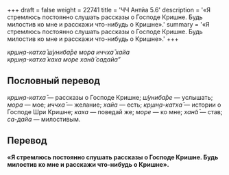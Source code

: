 +++
draft = false
weight = 22741
title = 'ЧЧ Антйа 5.6'
description = '«Я стремлюсь постоянно слушать рассказы о Господе Кришне. Будь милостив ко мне и расскажи что-нибудь о Кришне».'
summary = '«Я стремлюсь постоянно слушать рассказы о Господе Кришне. Будь милостив ко мне и расскажи что-нибудь о Кришне».'
+++

_кр̣шн̣а-катха̄ ш́униба̄ре мора иччха̄ хайа  
кр̣шн̣а-катха̄ каха море хан̃а̄ садайа”_

## Пословный перевод

_кр̣шн̣а_\-_катха̄_ — рассказы о Господе Кришне; _ш́униба̄ре_ — услышать; _мора_ — мое; _иччха̄_ — желание; _хайа_ — есть; _кр̣шн̣а_\-_катха̄_ — истории о Господе Шри Кришне; _каха_ — поведай же; _море_ — ко мне; _хан̃а̄_ — став; _са_\-_дайа_ — милостивым.

## Перевод

**«Я стремлюсь постоянно слушать рассказы о Господе Кришне. Будь милостив ко мне и расскажи что-нибудь о Кришне».**

